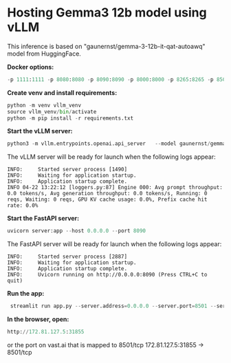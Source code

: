# Hosting Gemma3 12b model using vLLM #

This inference is based on "gaunernst/gemma-3-12b-it-qat-autoawq" model from HuggingFace.

**Docker options:**
```python
-p 1111:1111 -p 8080:8080 -p 8090:8090 -p 8000:8000 -p 8265:8265 -p 8501:8501 -e OPEN_BUTTON_PORT=1111 -e OPEN_BUTTON_TOKEN=1 -e JUPYTER_DIR=/ -e DATA_DIRECTORY=/workspace/ -e PORTAL_CONFIG="localhost:1111:11111:/:Instance Portal|localhost:8000:18000:/docs:vLLM API|localhost:8265:28265:/:Ray Dashboard|localhost:8080:18080:/:Jupyter|localhost:8080:8080:/terminals/1:Jupyter Terminal" -e VLLM_MODEL=deepseek-ai/DeepSeek-R1-Distill-Llama-8B -e VLLM_ARGS="--max-model-len 8192 --enforce-eager --download-dir /workspace/models --host 127.0.0.1 --port 18000" -e RAY_ARGS="--head --port 6379  --dashboard-host 127.0.0.1 --dashboard-port 28265" -e RAY_ADDRESS=127.0.0.1:6379 -e USE_ALL_GPUS=true
```

**Create venv and install requirements:**
```python
python -m venv vllm_venv
source vllm_venv/bin/activate
python -m pip install -r requirements.txt
```

**Start the vLLM server:**
```python
python3 -m vllm.entrypoints.openai.api_server   --model gaunernst/gemma-3-12b-it-qat-autoawq --max-model-len 131072   --tensor-parallel-size 2 | grep -Ev "Received request chatcmpl|Added request chatcmpl|HTTP/1.1\" 200 OK"
```
The vLLM server will be ready for launch when the following logs appear:
```
INFO:     Started server process [1490]
INFO:     Waiting for application startup.
INFO:     Application startup complete.
INFO 04-22 13:22:12 [loggers.py:87] Engine 000: Avg prompt throughput: 0.0 tokens/s, Avg generation throughput: 0.0 tokens/s, Running: 0 reqs, Waiting: 0 reqs, GPU KV cache usage: 0.0%, Prefix cache hit rate: 0.0%
```



 **Start the FastAPI server:**
```python
uvicorn server:app --host 0.0.0.0 --port 8090
```

The FastAPI server will be ready for launch when the following logs appear:
```
INFO:     Started server process [2887]
INFO:     Waiting for application startup.
INFO:     Application startup complete.
INFO:     Uvicorn running on http://0.0.0.0:8090 (Press CTRL+C to quit)
```


**Run the app:**
```python
 streamlit run app.py --server.address=0.0.0.0 --server.port=8501 --server.fileWatcherType=none
```

**In the browser, open:**
```python
http://172.81.127.5:31855
```
or the port on vast.ai that is mapped to 8501/tcp
172.81.127.5:31855 -> 8501/tcp
